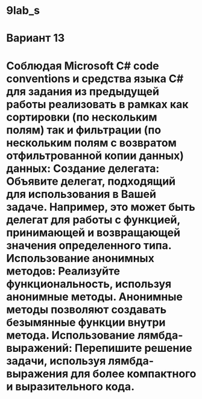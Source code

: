 # 9lab_s
Вариант 13
========================================================================================================================
Соблюдая  Microsoft C# code conventions и средства языка C# для задания из предыдущей работы реализовать в рамках как сортировки (по нескольким полям) так и фильтрации (по нескольким полям с возвратом отфильтрованной копии данных) данных:
Создание делегата: Объявите делегат, подходящий для использования в Вашей задаче. Например, это может быть делегат для работы с функцией, принимающей и возвращающей значения определенного типа.
Использование анонимных методов: Реализуйте функциональность, используя анонимные методы. Анонимные методы позволяют создавать безымянные функции внутри метода.
Использование лямбда-выражений: Перепишите решение задачи, используя лямбда-выражения для более компактного и выразительного кода.
========================================================================================================================
